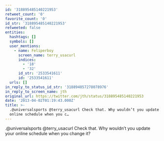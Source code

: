 ```yaml
---
id: '318895485140221953'
retweet_count: '0'
favorite_count: '0'
id_str: '318895485140221953'
retweeted: false
entities:
  hashtags: []
  symbols: []
  user_mentions:
    - name: Feliperboy
      screen_name: terry_usacurl
      indices:
        - '18'
        - '32'
      id_str: '2533541611'
      id: '2533541611'
  urls: []
in_reply_to_status_id_str: '318894857278078976'
in_reply_to_screen_name: jth
original_url: https://twitter.com/jth/status/318895485140221953
date: '2013-04-02T01:19:43.000Z'
title: >-
  .@universalsports @terry_usacurl Check that. Why wouldn’t you update your
  online schedule when you c…
---
```


.@universalsports @terry_usacurl Check that. Why wouldn’t you update your online schedule when you change it?